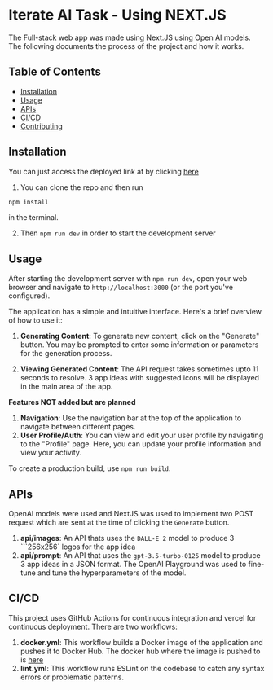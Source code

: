 # Iterate AI Task - Using NEXT.JS

The Full-stack web app was made using Next.JS using Open AI models. The following documents the process of the project and how it works.

## Table of Contents

- [Installation](#installation)
- [Usage](#usage)
- [APIs](#apis)
- [CI/CD](#cicd)
- [Contributing](#contributing)

## Installation

You can just access the deployed link at by clicking [here](https://iterate-ai-chi.vercel.app/)

1. You can clone the repo and then run

```bash
npm install
```

in the terminal.

2. Then `npm run dev` in order to start the development server

## Usage

After starting the development server with `npm run dev`, open your web browser and navigate to `http://localhost:3000` (or the port you've configured).

The application has a simple and intuitive interface. Here's a brief overview of how to use it:

1. **Generating Content**: To generate new content, click on the "Generate" button. You may be prompted to enter some information or parameters for the generation process.

2. **Viewing Generated Content**: The API request takes sometimes upto 11 seconds to resolve. 3 app ideas with suggested icons will be displayed in the main area of the app.

**Features NOT added but are planned**

1. **Navigation**: Use the navigation bar at the top of the application to navigate between different pages.
2. **User Profile/Auth**: You can view and edit your user profile by navigating to the "Profile" page. Here, you can update your profile information and view your activity.

To create a production build, use `npm run build`.

## APIs

OpenAI models were used and NextJS was used to implement two POST request which are sent at the time of clicking the `Generate` button.

1. **api/images**: An API thats uses the `DALL-E 2` model to produce 3 ```256x256` logos for the app idea
2. **api/prompt**: An API that uses the `gpt-3.5-turbo-0125` model to produce 3 app ideas in a JSON format. The OpenAI Playground was used to fine-tune and tune the hyperparameters of the model.

## CI/CD

This project uses GitHub Actions for continuous integration and vercel for continuous deployment. There are two workflows:

1. **docker.yml**: This workflow builds a Docker image of the application and pushes it to Docker Hub. The docker hub where the image is pushed to is [here](https://hub.docker.com/repository/docker/yoshicon/iterate-ai/general)
2. **lint.yml**: This workflow runs ESLint on the codebase to catch any syntax errors or problematic patterns.
